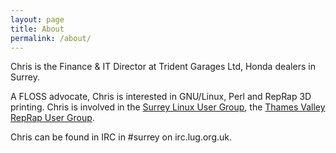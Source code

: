 ```yaml
---
layout: page
title: About
permalink: /about/
---
```


Chris is the Finance & IT Director at Trident Garages Ltd, Honda dealers in Surrey.

A FLOSS advocate, Chris is interested in GNU/Linux, Perl and RepRap 3D printing. Chris is involved in the [Surrey Linux User Group](http://surrey.lug.org.uk), the [Thames Valley RepRap User Group](http://tvrrug.org.uk).

Chris can be found in IRC in #surrey on irc.lug.org.uk.
